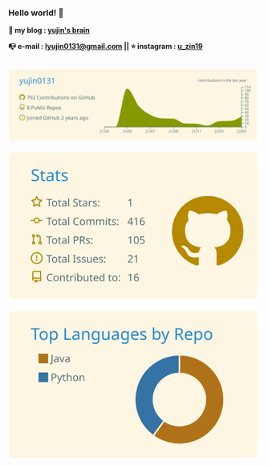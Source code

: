 ### Hello world! 🙌
 
 **📢 my blog : [yujin's brain](https://ddukbaegi.tistory.com)**
 
 <!-- **📃Resume : [Resume](https://www.jobkorea.co.kr/User/Resume/View?rNo=20099950)** --> 
 
 **📭 e-mail : lyujin0131@gmail.com  || ⭐ instagram : [u_zin19](https://www.instagram.com/u_zin19)**    
</br>
<p align="">   

![](https://github.com/yujin0131/Profile/blob/master/profile-summary-card-output/solarized/0-profile-details.svg)
&nbsp; ![](https://github.com/yujin0131/Profile/blob/master/profile-summary-card-output/solarized/3-stats.svg)
&nbsp; ![](https://github.com/yujin0131/Profile/blob/master/profile-summary-card-output/solarized/1-repos-per-language.svg)
 
 <!-- 
 <a href="https://github.com/yujin0131/yujin0131">
  <img src="https://github-readme-stats.vercel.app/api?username=yujin0131&show_icons=true&line_height=40&count_private=true&hide=contribs" alt="yujin0131's GitHub Stats" />
</a>
 
 #### &nbsp;&nbsp;Stack &nbsp;&nbsp;&nbsp;&nbsp;&nbsp;&nbsp;&nbsp;&nbsp;&nbsp;&nbsp;&nbsp;&nbsp;&nbsp;&nbsp;&nbsp;&nbsp;&nbsp;&nbsp;&nbsp;&nbsp;&nbsp;&nbsp;&nbsp;&nbsp;&nbsp;&nbsp;&nbsp;&nbsp;&nbsp;&nbsp;&nbsp;&nbsp;&nbsp;&nbsp;&nbsp;&nbsp;&nbsp;&nbsp;&nbsp;&nbsp;&nbsp;&nbsp;&nbsp;&nbsp;&nbsp;&nbsp;&nbsp;&nbsp;&nbsp;&nbsp;&nbsp;&nbsp;&nbsp;&nbsp;&nbsp;&nbsp;&nbsp; A little 

&nbsp; ![java_page-0001](https://user-images.githubusercontent.com/57824259/127964413-c8d5aa7a-b43b-4a04-acba-a771b2b1c09a.jpg) &nbsp; 
![spring_page-0001](https://user-images.githubusercontent.com/57824259/127964457-67e734bb-3312-4689-95a3-4cf52a26d09c.jpg) &nbsp; 
![javascript_page-0001](https://user-images.githubusercontent.com/57824259/127964530-e6a91631-ef53-4c11-8991-1863dc7e45fb.jpg) &nbsp; 
![mysql_page-0001](https://user-images.githubusercontent.com/57824259/127964537-5be767fc-6296-41de-b180-6a8286918050.jpg)&nbsp;&nbsp;&nbsp;&nbsp;&nbsp;&nbsp;&nbsp;&nbsp;&nbsp;&nbsp;&nbsp;&nbsp;
 ![springboot_page-0001](https://user-images.githubusercontent.com/57824259/127964902-29cd4109-d8a5-4ece-8b0d-70e1408bb858.jpg) &nbsp; 
![docker_page-0001](https://user-images.githubusercontent.com/57824259/127964979-01c58c7f-cb26-4514-b57a-4f05772eb7f1.jpg) &nbsp; 
![oracle_page-0001](https://user-images.githubusercontent.com/57824259/127964542-66954d5e-28f1-42b0-9fa5-09da9ea9cc5e.jpg) &nbsp; 
![amazonaws_page-0001](https://user-images.githubusercontent.com/57824259/127964547-6a548f60-6996-43de-a470-02adc19daf06.jpg) &nbsp; 
 -->

<!-- <a href="https://github.com/yujin0131/yujin0131">
  <img src="https://github-readme-stats.vercel.app/api/top-langs/?username=yujin0131&hide=html" />
</a>
</p>
-->
<!--
**yujin0131/yujin0131** is a ✨ _special_ ✨ repository because its `README.md` (this file) appears on your GitHub profile.

Here are some ideas to get you started:

- 🔭 I’m currently working on ...
- 🌱 I’m currently learning ...
- 👯 I’m looking to collaborate on ...
- 🤔 I’m looking for help with ...
- 💬 Ask me about ...
- 📫 How to reach me: ...
- 😄 Pronouns: ...
- ⚡ Fun fact: ...
-->
